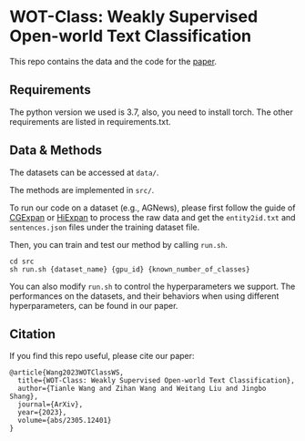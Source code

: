 # WOT-Class: Weakly Supervised Open-world Text Classification

This repo contains the data and the code for the [paper](https://arxiv.org/pdf/2305.12401.pdf).

## Requirements
The python version we used is 3.7, also, you need to install torch. The other requirements are listed in requirements.txt.

## Data & Methods
The datasets can be accessed at `data/`.

The methods are implemented in `src/`.

To run our code on a dataset (e.g., AGNews), please first follow the guide of [CGExpan](https://github.com/yzhan238/CGExpan) or [HiExpan](https://github.com/mickeysjm/HiExpan) to process the raw data and get the `entity2id.txt` and `sentences.json` files under the training dataset file.

Then, you can train and test our method by calling `run.sh`.

```
cd src
sh run.sh {dataset_name} {gpu_id} {known_number_of_classes}
```

You can also modify `run.sh` to control the hyperparameters we support.
The performances on the datasets, and their behaviors when using different hyperparameters, can be found in our paper.

## Citation
If you find this repo useful, please cite our paper:
```
@article{Wang2023WOTClassWS,
  title={WOT-Class: Weakly Supervised Open-world Text Classification},
  author={Tianle Wang and Zihan Wang and Weitang Liu and Jingbo Shang},
  journal={ArXiv},
  year={2023},
  volume={abs/2305.12401}
}
```